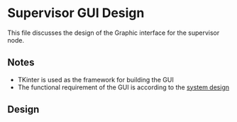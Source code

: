 # Supervisor GUI Design

This file discusses the design of the Graphic interface for the supervisor node.

## Notes

- TKinter is used as the framework for building the GUI
- The functional requirement of the GUI is according to the [system design](https://github.com/ruke1ire/mobile-robot-hl/blob/main/etc/design/system_design.md)

## Design
